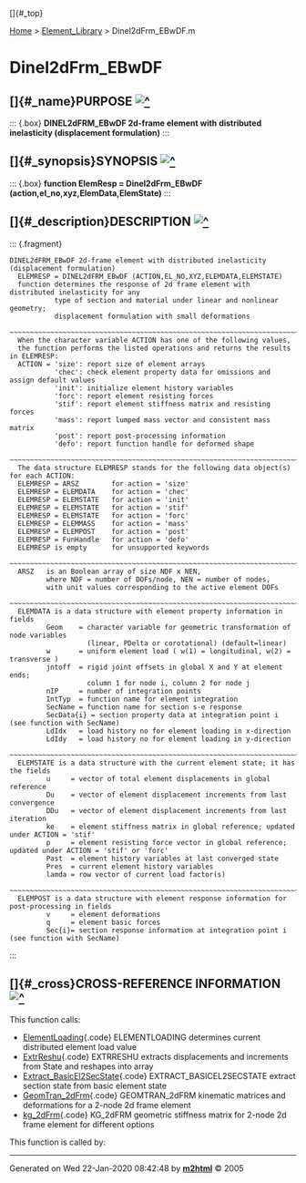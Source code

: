 []{#_top}

<div>

[Home](../FEDEASLab.html) \> [Element_Library](FEDEASLab.html) \>
Dinel2dFrm_EBwDF.m

</div>

# Dinel2dFrm_EBwDF

## []{#_name}PURPOSE [![\^](../up.png)](#_top)

::: {.box}
**DINEL2dFRM_EBwDF 2d-frame element with distributed inelasticity
(displacement formulation)**
:::

## []{#_synopsis}SYNOPSIS [![\^](../up.png)](#_top)

::: {.box}
**function ElemResp = Dinel2dFrm_EBwDF
(action,el_no,xyz,ElemData,ElemState)**
:::

## []{#_description}DESCRIPTION [![\^](../up.png)](#_top)

::: {.fragment}
``` {.comment}
DINEL2dFRM_EBwDF 2d-frame element with distributed inelasticity (displacement formulation)
  ELEMRESP = DINEL2dFRM_EBwDF (ACTION,EL_NO,XYZ,ELEMDATA,ELEMSTATE)
  function determines the response of 2d frame element with distributed inelasticity for any
           type of section and material under linear and nonlinear geometry;
           displacement formulation with small deformations
  ~~~~~~~~~~~~~~~~~~~~~~~~~~~~~~~~~~~~~~~~~~~~~~~~~~~~~~~~~~~~~~~~~~~~~~~~~~~~~~~~~~~~~~~~~
  When the character variable ACTION has one of the following values,
  the function performs the listed operations and returns the results in ELEMRESP:
  ACTION = 'size': report size of element arrays
           'chec': check element property data for omissions and assign default values
           'init': initialize element history variables
           'forc': report element resisting forces
           'stif': report element stiffness matrix and resisting forces
           'mass': report lumped mass vector and consistent mass matrix
           'post': report post-processing information
           'defo': report function handle for deformed shape
  ~~~~~~~~~~~~~~~~~~~~~~~~~~~~~~~~~~~~~~~~~~~~~~~~~~~~~~~~~~~~~~~~~~~~~~~~~~~~~~~~~~~~~~~~~
  The data structure ELEMRESP stands for the following data object(s) for each ACTION:
  ELEMRESP = ARSZ        for action = 'size' 
  ELEMRESP = ELEMDATA    for action = 'chec'
  ELEMRESP = ELEMSTATE   for action = 'init'
  ELEMRESP = ELEMSTATE   for action = 'stif'
  ELEMRESP = ELEMSTATE   for action = 'forc'
  ELEMRESP = ELEMMASS    for action = 'mass'
  ELEMRESP = ELEMPOST    for action = 'post'
  ELEMRESP = FunHandle   for action = 'defo'
  ELEMRESP is empty      for unsupported keywords
  ~~~~~~~~~~~~~~~~~~~~~~~~~~~~~~~~~~~~~~~~~~~~~~~~~~~~~~~~~~~~~~~~~~~~~~~~~~~~~~~~~~~~~~~~~
  ARSZ   is an Boolean array of size NDF x NEN,
         where NDF = number of DOFs/node, NEN = number of nodes,
         with unit values corresponding to the active element DOFs
  ~~~~~~~~~~~~~~~~~~~~~~~~~~~~~~~~~~~~~~~~~~~~~~~~~~~~~~~~~~~~~~~~~~~~~~~~~~~~~~~~~~~~~~~~~
  ELEMDATA is a data structure with element property information in fields
         Geom    = character variable for geometric transformation of node variables
                   (linear, PDelta or corotational) (default=linear)
         w       = uniform element load ( w(1) = longitudinal, w(2) = transverse )
         jntoff  = rigid joint offsets in global X and Y at element ends;
                   column 1 for node i, column 2 for node j
         nIP     = number of integration points
         IntTyp  = function name for element integration
         SecName = function name for section s-e response
         SecData{i} = section property data at integration point i (see function with SecName)
         LdIdx   = load history no for element loading in x-direction
         LdIdy   = load history no for element loading in y-direction
  ~~~~~~~~~~~~~~~~~~~~~~~~~~~~~~~~~~~~~~~~~~~~~~~~~~~~~~~~~~~~~~~~~~~~~~~~~~~~~~~~~~~~~~~~~
  ELEMSTATE is a data structure with the current element state; it has the fields
         u     = vector of total element displacements in global reference
         Du    = vector of element displacement increments from last convergence
         DDu   = vector of element displacement increments from last iteration
         ke    = element stiffness matrix in global reference; updated under ACTION = 'stif'
         p     = element resisting force vector in global reference; updated under ACTION = 'stif' or 'forc'
         Past  = element history variables at last converged state
         Pres  = current element history variables
         lamda = row vector of current load factor(s)
  ~~~~~~~~~~~~~~~~~~~~~~~~~~~~~~~~~~~~~~~~~~~~~~~~~~~~~~~~~~~~~~~~~~~~~~~~~~~~~~~~~~~~~~~~~
  ELEMPOST is a data structure with element response information for post-processing in fields
         v     = element deformations
         q     = element basic forces
         Sec{i}= section response information at integration point i (see function with SecName)
```
:::

## []{#_cross}CROSS-REFERENCE INFORMATION [![\^](../up.png)](#_top)

This function calls:

-   [ElementLoading](ElementLoading.html "function wC = ElementLoading (w0,lamda,LdId)"){.code}
    ELEMENTLOADING determines current distributed element load value
-   [ExtrReshu](ExtrReshu.html "function [u,Du,DDu] = ExtrReshu (State,ndf,nen)"){.code}
    EXTRRESHU extracts displacements and increments from State and
    reshapes into array
-   [Extract_BasicEl2SecState](Extract_BasicEl2SecState.html "function SecState = Extract_BasicEl2SecState (sec,ae,ElState)"){.code}
    EXTRACT_BASICEL2SECSTATE extract section state from basic element
    state
-   [GeomTran_2dFrm](GeomTran_2dFrm.html "function [ag,bg,ab,v,Dv,DDv] = GeomTran_2dFrm (option,xyz,GeomData,u,Du,DDu)"){.code}
    GEOMTRAN_2dFRM kinematic matrices and deformations for a 2-node 2d
    frame element
-   [kg_2dFrm](kg_2dFrm.html "function kg = kg_2dFrm (option,xyz,u,q)"){.code}
    KG_2dFRM geometric stiffness matrix for 2-node 2d frame element for
    different options

This function is called by:

------------------------------------------------------------------------

Generated on Wed 22-Jan-2020 08:42:48 by
**[m2html](http://www.artefact.tk/software/matlab/m2html/ "Matlab Documentation in HTML")**
© 2005
